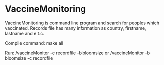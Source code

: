# VaccineMonitoring

VaccineMonitoring is command line program and search for peoples which vaccinated.
Records file has many information as country, firstname, lastname and e.t.c.

Compile command: make all

Run: /vaccineMonitor -c recordfile -b bloomsize or
 /vaccineMonitor -b bloomsize -c recordfile
